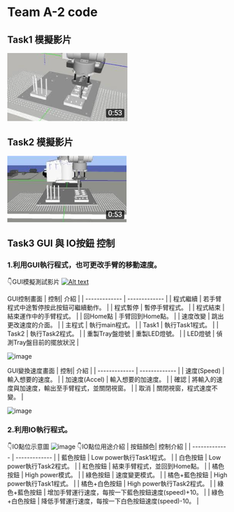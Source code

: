 # Team A-2 code

## Task1 模擬影片
[![Alt text](https://github.com/HappyKodalin/Team_A-2/blob/main/3363.png)](https://youtu.be/_5Xv-JR7kB4)

## Task2 模擬影片
[![Alt text](https://github.com/HappyKodalin/Team_A-2/blob/main/565.png)](https://youtu.be/YnPk6M07ZD0)

## Task3 GUI 與 IO按鈕 控制
### 1.利用GUI執行程式，也可更改手臂的移動速度。

👇GUI模擬測試影片
[![Alt text](https://github.com/HappyKodalin/Team_A-2/assets/55493510/5abdd5a8-316a-4539-b0d4-605c241f6c21)](https://youtu.be/j7sycMXbqHM)

 GUI控制畫面
| 控制| 介紹 |
| ------------- | ------------- |
| 程式繼續  | 若手臂程式中途暫停按此按鈕可繼續動作。 |
| 程式暫停  | 暫停手臂程式。 |
| 程式結束  | 結束運作中的手臂程式。 |
| 回Home點  | 手臂回到Home點。 |
| 速度改變 | 跳出更改速度的介面。  |
| 主程式  | 執行main程式。  |
| Task1  | 執行Task1程式。  |
| Task2  | 執行Task2程式。  |
| 重製Tray盤燈號  | 重製LED燈號。  |
| LED燈號 | 偵測Tray盤目前的擺放狀況  |
  
![image](https://github.com/HappyKodalin/Team_A-2/assets/55493510/f1333059-2e8a-44d3-ada5-a1a21e031a00)

 GUI變換速度畫面
| 控制| 介紹 |
| ------------- | ------------- |
| 速度(Speed)  | 輸入想要的速度。 |
| 加速度(Accel)  | 輸入想要的加速度。 |
| 確認  | 將輸入的速度與加速度，輸出至手臂程式，並關閉視窗。 |
| 取消  | 關閉視窗，程式速度不變。 | 
 
![image](https://github.com/HappyKodalin/Team_A-2/assets/55493510/036ceb34-b052-4d3b-ac7b-427098a8af55)

### 2.利用IO執行程式。

👇IO點位示意圖
![image](https://github.com/HappyKodalin/Team_A-2/assets/55493510/5771f457-9bdc-47ad-b43e-7c6453d77756)
👇IO點位用途介紹
| 按鈕顏色| 控制介紹 |
| ------------- | ------------- |
| 藍色按鈕  | Low power執行Task1程式。 |
| 白色按鈕  | Low power執行Task2程式。 |
| 紅色按鈕  | 結束手臂程式，並回到Home點。 |
| 橘色按鈕  | High power模式。 |
| 綠色按鈕  | 速度變更模式。 |
| 橘色+藍色按鈕  | High power執行Task1程式。 |
| 橘色+白色按鈕  | High power執行Task2程式。 |
| 綠色+藍色按鈕  | 增加手臂運行速度，每按一下藍色按鈕速度(speed)+10。 |
| 綠色+白色按鈕  | 降低手臂運行速度，每按一下白色按鈕速度(speed)-10。 |





